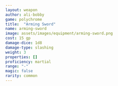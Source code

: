 ```yaml
---
layout: weapon
author: ali-bobby
game: polychrome
title:  "Arming Sword"
name: arming-sword
image: assets/images/equipment/arming-sword.png
cost: 15 gp
damage-dice: 1d8
damage-type: slashing
weight: 3
properties: []
proficiency: martial
range: "-"
magic: false
rarity: common
---
```

